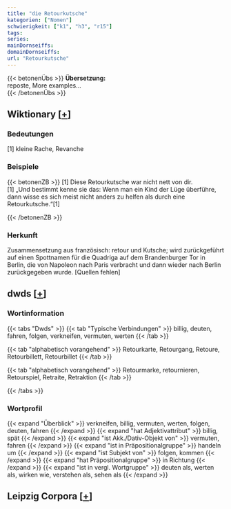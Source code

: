 ```yaml
---
title: "die Retourkutsche"
kategorien: ["Nomen"]
schwierigkeit: ["k1", "h3", "r15"]
tags:
series:
mainDornseiffs:
domainDornseiffs:
url: "Retourkutsche"
---
```


{{< betonenÜbs >}}
**Übersetzung:**  
reposte, More examples...  
{{< /betonenÜbs >}}

## Wiktionary [[+](https://de.wiktionary.org/wiki/Retourkutsche)]

### Bedeutungen
[1] kleine Rache, Revanche  

### Beispiele
{{< betonenZB >}}
[1] Diese Retourkutsche war nicht nett von dir.  
[1] „Und bestimmt kenne sie das: Wenn man ein Kind der Lüge überführe, dann wisse es sich meist nicht anders zu helfen als durch eine Retourkutsche.“[1]  

{{< /betonenZB >}}
### Herkunft
Zusammensetzung aus französisch: retour und Kutsche; wird zurückgeführt auf einen Spottnamen für die Quadriga auf dem Brandenburger Tor in Berlin, die von Napoleon nach Paris verbracht und dann wieder nach Berlin zurückgegeben wurde. [Quellen fehlen]  



## dwds [[+](https://www.dwds.de/wb/Retourkutsche)]

### Wortinformation
{{< tabs "Dwds" >}}
{{< tab "Typische Verbindungen" >}}
billig, deuten, fahren, folgen, verkneifen, vermuten, werten
{{< /tab >}}

{{< tab "alphabetisch vorangehend" >}}
Retourkarte, Retourgang, Retoure, Retourbillett, Retourbillet
{{< /tab >}}

{{< tab "alphabetisch vorangehend" >}}
Retourmarke, retournieren, Retourspiel, Retraite, Retraktion
{{< /tab >}}

{{< /tabs >}}

### Wortprofil
{{< expand "Überblick" >}} verkneifen, billig, vermuten, werten, folgen, deuten, fahren {{< /expand >}}
{{< expand "hat Adjektivattribut" >}} billig, spät {{< /expand >}}
{{< expand "ist Akk./Dativ-Objekt von" >}} vermuten, fahren {{< /expand >}}
{{< expand "ist in Präpositionalgruppe" >}} handeln um {{< /expand >}}
{{< expand "ist Subjekt von" >}} folgen, kommen {{< /expand >}}
{{< expand "hat Präpositionalgruppe" >}} in Richtung {{< /expand >}}
{{< expand "ist in vergl. Wortgruppe" >}} deuten als, werten als, wirken wie, verstehen als, sehen als {{< /expand >}}

## Leipzig Corpora [[+](https://corpora.uni-leipzig.de/en/res?word=Retourkutsche&corpusId=deu_newscrawl-public_2018)]

